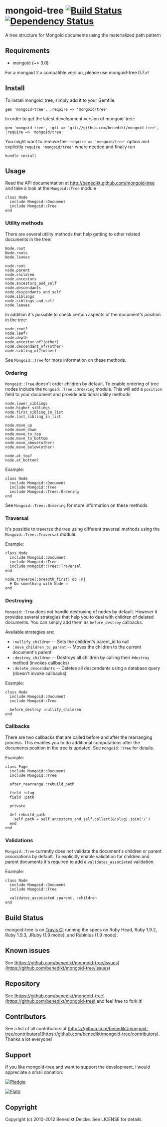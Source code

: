 # mongoid-tree [![Build Status](https://secure.travis-ci.org/benedikt/mongoid-tree.png?branch=master)](http://travis-ci.org/benedikt/mongoid-tree) [![Dependency Status](https://gemnasium.com/benedikt/mongoid-tree.png)](http://gemnasium.com/benedikt/mongoid-tree)

A tree structure for Mongoid documents using the materialized path pattern

## Requirements

* mongoid (~> 3.0)

For a mongoid 2.x compatible version, please use mongoid-tree 0.7.x!


## Install

To install mongoid_tree, simply add it to your Gemfile:

    gem 'mongoid-tree', :require => 'mongoid/tree'

In order to get the latest development version of mongoid-tree:

    gem 'mongoid-tree', :git => 'git://github.com/benedikt/mongoid-tree', :require => 'mongoid/tree'

You might want to remove the `:require => 'mongoid/tree'` option and explicitly `require 'mongoid/tree'` where needed and finally run

    bundle install


## Usage

Read the API documentation at http://benedikt.github.com/mongoid-tree and take a look at the `Mongoid::Tree` module

    class Node
      include Mongoid::Document
      include Mongoid::Tree
    end


### Utility methods

There are several utility methods that help getting to other related documents in the tree:

    Node.root
    Node.roots
    Node.leaves
  
    node.root
    node.parent
    node.children
    node.ancestors
    node.ancestors_and_self
    node.descendants
    node.descendants_and_self
    node.siblings
    node.siblings_and_self
    node.leaves

In addition it's possible to check certain aspects of the document's position in the tree:

    node.root?
    node.leaf?
    node.depth
    node.ancestor_of?(other)
    node.descendant_of?(other)
    node.sibling_of?(other)

See `Mongoid::Tree` for more information on these methods.


### Ordering

`Mongoid::Tree` doesn't order children by default. To enable ordering of tree nodes include the `Mongoid::Tree::Ordering` module. This will add a `position` field to your document and provide additional utility methods:

    node.lower_siblings
    node.higher_siblings
    node.first_sibling_in_list
    node.last_sibling_in_list
  
    node.move_up
    node.move_down
    node.move_to_top
    node.move_to_bottom
    node.move_above(other)
    node.move_below(other)
  
    node.at_top?
    node.at_bottom?

Example:

    class Node
      include Mongoid::Document
      include Mongoid::Tree
      include Mongoid::Tree::Ordering
    end

See `Mongoid::Tree::Ordering` for more information on these methods.

### Traversal

It's possible to traverse the tree using different traversal methods using the `Mongoid::Tree::Traversal` module.

Example:

    class Node
      include Mongoid::Document
      include Mongoid::Tree
      include Mongoid::Tree::Traversal
    end
  
    node.traverse(:breadth_first) do |n|
      # Do something with Node n
    end


### Destroying

`Mongoid::Tree` does not handle destroying of nodes by default. However it provides several strategies that help you to deal with children of deleted documents. You can simply add them as `before_destroy` callbacks.

Available strategies are:

* `:nullify_children` -- Sets the children's parent_id to null
* `:move_children_to_parent` -- Moves the children to the current document's parent
* `:destroy_children` -- Destroys all children by calling their `#destroy` method (invokes callbacks)
* `:delete_descendants` -- Deletes all descendants using a database query (doesn't invoke callbacks)

Example:

    class Node
      include Mongoid::Document
      include Mongoid::Tree
  
      before_destroy :nullify_children
    end


### Callbacks

There are two callbacks that are called before and after the rearranging process. This enables you to do additional computations after the documents position in the tree is updated. See `Mongoid::Tree` for details.

Example:
  
    class Page
      include Mongoid::Document
      include Mongoid::Tree
  
      after_rearrange :rebuild_path
  
      field :slug
      field :path
  
      private
  
      def rebuild_path
        self.path = self.ancestors_and_self.collect(&:slug).join('/')
      end
    end


### Validations

`Mongoid::Tree` currently does not validate the document's children or parent associations by default. To explicitly enable validation for children and parent documents it's required to add a `validates_associated` validation.

Example:

    class Node
      include Mongoid::Document
      include Mongoid::Tree
  
      validates_associated :parent, :children
    end


## Build Status

mongoid-tree is on [Travis CI](http://travis-ci.org/benedikt/mongoid-tree) running the specs on Ruby Head, Ruby 1.9.2, Ruby 1.9.3, JRuby (1.9 mode), and Rubinius (1.9 mode).

## Known issues

See [https://github.com/benedikt/mongoid-tree/issues](https://github.com/benedikt/mongoid-tree/issues)


## Repository

See [https://github.com/benedikt/mongoid-tree](https://github.com/benedikt/mongoid-tree) and feel free to fork it!


## Contributors

See a list of all contributors at [https://github.com/benedikt/mongoid-tree/contributors](https://github.com/benedikt/mongoid-tree/contributors). Thanks a lot everyone!


## Support

If you like mongoid-tree and want to support the development, I would appreciate a small donation:

[![Pledgie](http://www.pledgie.com/campaigns/12137.png?skin_name=chrome)](http://www.pledgie.com/campaigns/12137)

[![Flattr](https://api.flattr.com/button/flattr-badge-large.png)](https://flattr.com/submit/auto?user_id=benediktdeicke&url=https://github.com/benedikt/mongoid-tree&title=mongoid-tree&language=&tags=github&category=software)

## Copyright

Copyright (c) 2010-2012 Benedikt Deicke. See LICENSE for details.
